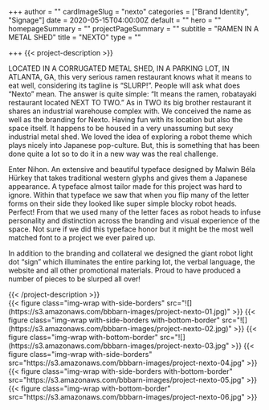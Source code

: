+++
author = ""
cardImageSlug = "nexto"
categories = ["Brand Identity", "Signage"]
date = 2020-05-15T04:00:00Z
default = ""
hero = ""
homepageSummary = ""
projectPageSummary = ""
subtitle = "RAMEN IN A METAL SHED"
title = "NEXTO"
type = ""

+++
{{< project-description >}}
<p>LOCATED IN A CORRUGATED METAL SHED, IN A PARKING LOT, IN ATLANTA, GA, this very serious ramen restaurant knows what it means to eat well, considering its tagline is “SLURP!”. People will ask what does “Nexto” mean. The answer is quite simple: “It means the ramen, robatayaki restaurant located NEXT TO TWO.” As in TWO its big brother restaurant it shares an industrial warehouse complex with. We conceived the name as well as the branding for Nexto. Having fun with its location but also the space itself.  It happens to be housed in a very unassuming but sexy industrial metal shed. We loved the idea of exploring a robot theme which plays nicely into Japanese pop-culture. But, this is something that has been done quite a lot so to do it in a new way was the real challenge. </p>
<p>Enter Nihon. An extensive and beautiful typeface designed by Malwin Béla Hürkey that takes traditional western glyphs and gives them a Japanese appearance. A typeface almost tailor made for this project was hard to ignore. Within that typeface we saw that when you flip many of the letter forms on their side they looked like super simple blocky robot heads. Perfect! From that we used many of the letter faces as robot heads to infuse personality and distinction across the branding and visual experience of the space. Not sure if we did this typeface honor but it might be the most well matched font to a project we ever paired up.</p>
<p>In addition to the branding and collateral  we designed the giant robot light dot “sign” which illuminates the entire parking lot, the verbal language, the website and all other promotional materials. Proud to have produced a number of pieces to be slurped all over!</p>
{{< /project-description >}}

<div class="project-item">
{{< figure class="img-wrap with-side-borders" src="![](https://s3.amazonaws.com/bbbarn-images/project-nexto-01.jpg)" >}}
{{< figure class="img-wrap with-side-borders with-bottom-border" src="![](https://s3.amazonaws.com/bbbarn-images/project-nexto-02.jpg)" >}}
{{< figure class="img-wrap with-bottom-border" src="![](https://s3.amazonaws.com/bbbarn-images/project-nexto-03.jpg" >}}
{{< figure class="img-wrap with-side-borders" src="https://s3.amazonaws.com/bbbarn-images/project-nexto-04.jpg" >}}
{{< figure class="img-wrap with-side-borders with-bottom-border" src="https://s3.amazonaws.com/bbbarn-images/project-nexto-05.jpg" >}}
{{< figure class="img-wrap with-bottom-border" src="https://s3.amazonaws.com/bbbarn-images/project-nexto-06.jpg" >}}
</div>

</div>
